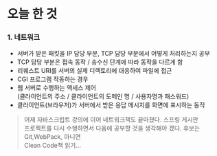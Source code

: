 # 오늘 한 것
### 1. 네트워크
- 서버가 받은 패킷을 IP 담당 부분, TCP 담당 부분에서 어떻게 처리하는지 공부
- TCP 담당 부분은 접속 동작 / 송수신 단계에 따라 동작을 다르게 함
- 리퀘스트 URI를 서버의 실제 디렉토리에 대응하여 파일에 접근
- CGI 프로그램 작동하는 경우
- 웹 서버로 수행하는 액세스 제어<br>
(클라이언트의 주소 / 클라이언트의 도메인 명 / 사용자명과 패스워드)
- 클라이언트(브라우저)가 서버에서 받은 응답 메시지를 화면에 표시하는 동작
> 어제 자바스크립트 강의에 이어 네트워크책도 끝마쳤다. 스프링 게시판 <br>
프로젝트를 다시 수행하면서 다음에 공부할 것을 생각해야 겠다. 후보는 Git,WebPack, 아니면
<br>Clean Code책 읽기...